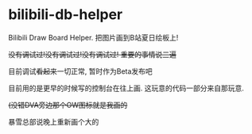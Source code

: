 # bilibili-db-helper
Bilibili Draw Board Helper. 把图片画到B站夏日绘板上!

~~没有调试过!没有调试过!没有调试过! 重要的事情说三遍~~

目前调试~~看起来~~一切正常, 暂时作为Beta发布吧

目前用的是更早的时候写的控制台在往上画. 这玩意的代码一部分来自那玩意.

~~(没错DVA旁边那个OW图标就是我画的~~

暴雪总部说晚上重新画个大的